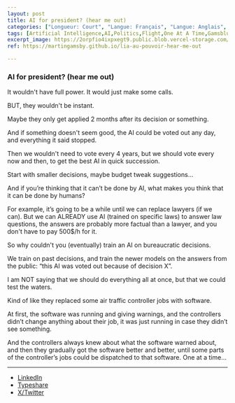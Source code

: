 ```yaml
---
layout: post
title: AI for president? (hear me out)
categories: ["Longueur: Court", "Langue: Français", "Langue: Anglais", "Gamsblurb"]
tags: [Artificial Intelligence,AI,Politics,Flight,One At A Time,Gamsblurb]
excerpt_image: https://2orpfio4ixpxegt9.public.blob.vercel-storage.com/blogPost/cm13jx1u1000ilc0c1m1by799/preview-image-bbgfvSJxKSNy7NVg0CSVKhNHVye1B2.jfif
ref: https://martingamsby.github.io/lia-au-pouvoir-hear-me-out

---
```


### **AI for president? (hear me out)**

It wouldn't have full power. It would just make some calls.

BUT, they wouldn't be instant.

Maybe they only get applied 2 months after its decision or something.

And if something doesn't seem good, the AI could be voted out any day, and everything it said stopped.

Then we wouldn't need to vote every 4 years, but we should vote every now and then, to get the best AI in quick succession.

Start with smaller decisions, maybe budget tweak suggestions…

And if you’re thinking that it can’t be done by AI, what makes you think that it can be done by humans?

For example, it’s going to be a while until we can replace lawyers (if we can). But we can ALREADY use AI (trained on specific laws) to answer law questions, the answers are probably more factual than a lawyer, and you don't have to pay 500$/h for it.

So why couldn't you (eventually) train an AI on bureaucratic decisions.

We train on past decisions, and train the newer models on the answers from the public: “this AI was voted out because of decision X”.

I am NOT saying that we should do everything all at once, but that we could test the waters.

Kind of like they replaced some air traffic controller jobs with software.

At first, the software was running and giving warnings, and the controllers didn’t change anything about their job, it was just running in case they didn’t see something.

And the controllers always knew about what the software warned about, and then they gradually got the software better and better, until some parts of the controller’s jobs could be dispatched to that software. One at a time…

---

- [LinkedIn](https://www.linkedin.com/posts/martingamsby_ai-for-president-hear-me-out-it-wouldnt-activity-7241066270085779456-5_g9?utm_source=share&utm_medium=member_desktop)
- [Typeshare](https://typeshare.co/martingamsby/posts/ai-for-president-hear-me-out)
- [X/Twitter](https://x.com/MartinGamsby_EN/status/1835302173988597800)

